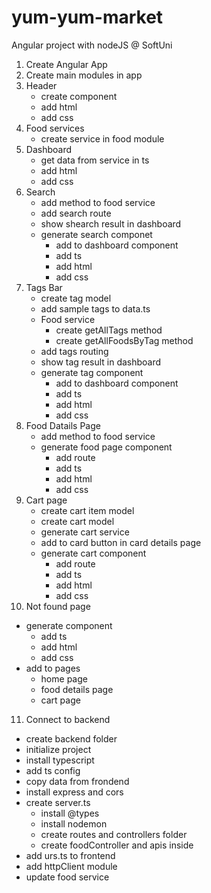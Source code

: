 # yum-yum-market

Angular project with nodeJS @ SoftUni

1. Create Angular App
2. Create main modules in app
3. Header
   - create component
   - add html
   - add css
4. Food services
   - create service in food module
5. Dashboard
   - get data from service in ts
   - add html
   - add css
6. Search
   - add method to food service
   - add search route
   - show shearch result in dashboard
   - generate search componet
     - add to dashboard component
     - add ts
     - add html
     - add css
7. Tags Bar
   - create tag model
   - add sample tags to data.ts
   - Food service
     - create getAllTags method
     - create getAllFoodsByTag method
   - add tags routing
   - show tag result in dashboard
   - generate tag component
     - add to dashboard component
     - add ts
     - add html
     - add css
8. Food Datails Page
   - add method to food service
   - generate food page component
     - add route
     - add ts
     - add html
     - add css
9. Cart page
   - create cart item model
   - create cart model
   - generate cart service
   - add to card button in card details page
   - generate cart component
     - add route
     - add ts
     - add html
     - add css
10. Not found page

- generate component
  - add ts
  - add html
  - add css
- add to pages
  - home page
  - food details page
  - cart page

11. Connect to backend

- create backend folder
- initialize project
- install typescript
- add ts config
- copy data from frondend
- install express and cors
- create server.ts
  - install @types
  - install nodemon
  - create routes and controllers folder
  - create foodController and apis inside
- add urs.ts to frontend
- add httpClient module
- update food service
